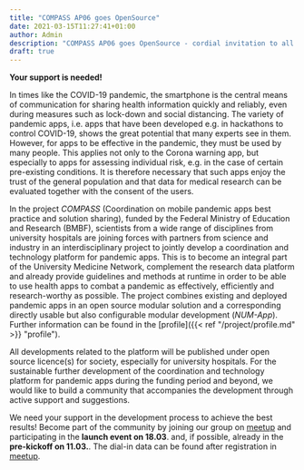 ```yaml
---
title: "COMPASS AP06 goes OpenSource"
date: 2021-03-15T11:27:41+01:00
author: Admin
description: "COMPASS AP06 goes OpenSource - cordial invitation to all technically interested students and IT employees"
draft: true
---
```


**Your support is needed!**

In times like the COVID-19 pandemic, the smartphone is the central means of communication for sharing health information quickly and reliably, even during measures such as lock-down and social distancing. The variety of pandemic apps, i.e. apps that have been developed e.g. in hackathons to control COVID-19, shows the great potential that many experts see in them. However, for apps to be effective in the pandemic, they must be used by many people. This applies not only to the Corona warning app, but especially to apps for assessing individual risk, e.g. in the case of certain pre-existing conditions. It is therefore necessary that such apps enjoy the trust of the general population and that data for medical research can be evaluated together with the consent of the users.
 
In the project *COMPASS* (Coordination on mobile pandemic apps best practice and solution sharing), funded by the Federal Ministry of Education and Research (BMBF), scientists from a wide range of disciplines from university hospitals are joining forces with partners from science and industry in an interdisciplinary project to jointly develop a coordination and technology platform for pandemic apps. This is to become an integral part of the University Medicine Network, complement the research data platform and already provide guidelines and methods at runtime in order to be able to use health apps to combat a pandemic as effectively, efficiently and research-worthy as possible. The project combines existing and deployed pandemic apps in an open source modular solution and a corresponding directly usable but also configurable modular development (*NUM-App*). Further information can be found in the [profile]({{< ref "/project/profile.md" >}} "profile").
 
All developments related to the platform will be published under open source licence(s) for society, especially for university hospitals. For the sustainable further development of the coordination and technology platform for pandemic apps during the funding period and beyond, we would like to build a community that accompanies the development through active support and suggestions.
 
We need your support in the development process to achieve the best results! Become part of the community by joining our group on [meetup](https://www.meetup.com/de-DE/num-compass/) and participating in the **launch event on 18.03**. and, if possible, already in the **pre-kickoff on 11.03.**. The dial-in data can be found after registration in [meetup](https://www.meetup.com/de-DE/num-compass/).

